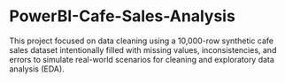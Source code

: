 # PowerBI-Cafe-Sales-Analysis
This project focused on data cleaning using a 10,000-row synthetic cafe sales dataset intentionally filled with missing values, inconsistencies, and errors to simulate real-world scenarios for cleaning and exploratory data analysis (EDA).
